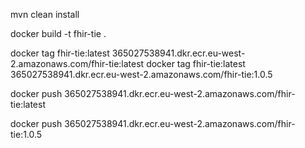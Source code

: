 
mvn clean install

docker build -t fhir-tie .

docker tag fhir-tie:latest 365027538941.dkr.ecr.eu-west-2.amazonaws.com/fhir-tie:latest
docker tag fhir-tie:latest 365027538941.dkr.ecr.eu-west-2.amazonaws.com/fhir-tie:1.0.5

docker push 365027538941.dkr.ecr.eu-west-2.amazonaws.com/fhir-tie:latest

docker push 365027538941.dkr.ecr.eu-west-2.amazonaws.com/fhir-tie:1.0.5
